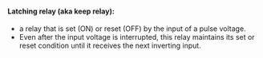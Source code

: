 #### Latching relay (aka keep relay): 
- a relay that is set (ON) or reset (OFF) by the input of a pulse voltage. 
- Even after the input voltage is interrupted, this relay maintains its set or reset condition until it receives the next inverting input.
